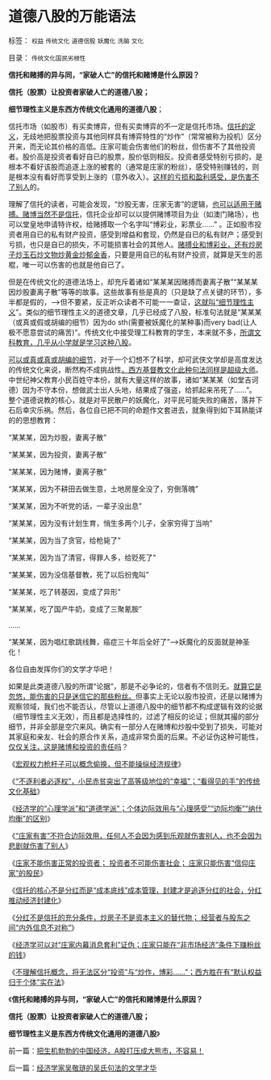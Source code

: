 # 道德八股的万能语法

标签： `权益` `传统文化` `道德信股` `妖魔化` `洗脑` `文化` 

目录： `传统文化国民劣根性`

**信托和赌搏的异与同，“家破人亡”的信托和赌博是什么原因？**

**信托（股票）让投资者家破人亡的道德八股；**

**细节理性主义是东西方传统文化通用的道德八股**；

信托市场（如股市）有买卖博弈，但有买卖博弈的不一定是信托市场。[信托的定义](../../../2012/11/15/股份公司的投资价值和资本并购的获利原理.md)，无歧地把股票投资与其他同样具有博弈特性的“炒作”（常常被称为投机）区分开来，而无论其价格的高低。庄家可能会伤害他们的粉丝，但伤害不了其他投资者。股价高是投资者看好自已的股票，股价低则相反。投资者感受特别亏损的，是根本不看好该股而追逐上涨的被套的（通常是庄家的粉丝），感受特别赚钱的，则是根本没有看好而享受到上涨的（意外收入）。[这样的亏损和盈利感受，是伤害不了别人](../../../2011/3/7/“零和”，亏损和投机.md)的。

理解了信托的读者，可能会发现，“炒股无害，庄家无害”的逻辑，[也可以适用于赌搏。赌博当然不是信托](../../../2012/1/10/民间理财资本流动（储蓄资金&lt;&gt;股市投资&lt;&gt;实体经济投资）.md)，信托企业却可以以提供赌博项目为业（如澳门赌场），也可以堂皇地申请特许权，给赌搏取一个名字叫“博彩业，彩票业……”
。正如股市投资者用自已的私有财产投资，感受到增益和套现，仍然是自已的私有财产；感受到亏损，也只是自已的损失，不可能损害社会的其他人。[赌搏业和博彩业，还有炒房子炒玉石炒文物炒黄金炒郁金香](../../../2012/11/12/中世纪的理财观念，对荷兰“郁金香投机”的妖魔化.md)，只要是用自已的私有财产投资，就算是天生的恶棍，唯一可以伤害的也就是他自已了。

但是在传统文化的道德法场上，却充斥着诸如“某某某因赌搏而妻离子散”“某某某因炒股妻离子散”等等的故事。这些故事有些是真的（只是缺了点关键的环节），多半都是假的，——>但不要紧，反正听众读者不可能一一查证，[这就叫“细节理性主义](../../../2012/8/23/大学无书！拒绝细节理性主义！.md)”。类似的细节理性主义的道德文章，几乎已经成了八股，标准句法就是“某某某（或真或假或胡编的细节）因为do
sth(需要被妖魔化的某种事)而very
bad(让人极不愿意尝试的痛苦)”。传统文化中接受理工科教育的学生，本来就不多，[所谓文科教育，几乎从小学就是学习这种八股](../../../2012/8/23/细节理性主义的自导自演.md)。

[可以或真或真或胡编的细节](../../../2012/7/12/食品安全的竭斯底酝酿着民粹冲击波.md)，对于一个幻想不了科学，却可武侠文学却是高度发达的传统文化来说，断然构不成挑战性[。西方基督教文化此种句法同样是超级大师](../../../2012/5/30/警惕基督教等信仰好心办坏事；.md)。中世纪神父教育小民百姓守本份，就有大量这样的故事，诸如“某某某（如堂吉诃德）因为不守本份，想做武士出人头地，结果成了强盗，给抓起来吊死了……”。整个道德说教的核心，就是对平民散户的妖魔化，对平民可能失败的痛苦，落井下石后幸灾乐祸。然后，各位自已把不同的命题作文套进去，就象得到如下耳熟能详的的思想教育：



“某某某，因为炒股，妻离子散”

“某某某，因为投资，妻离子散”

“某某某，因为赌博，妻离子散”

“某某某，因为不耕田去做生意，土地房屋全没了，穷倒落魄”

“某某某，因为不听党的话，一辈子没出息”

“某某某，因为没有计划生育，悄生多两个儿子，全家穷得丁当响”

“某某某，因为当了贪官，给枪毙了”

“某某某，因为当了清官，得罪人多，给贬死了”

“某某某，因为没信基督教，死了以后扮鬼叫”

“某某某，吃了转基因，变成了异形”

“某某某，吃了国产牛奶，变成了三聚氰胺”

……

“某某某，因为唱红歌跳线舞，癌症三十年后全好了”——>妖魔化的反面就是神圣化！

各位自由发挥你们的文学才华吧！

如果是此类道德八股的所谓“论据”，那是不必争论的，信者有不信则无。[就算它是忽悠，能伤害的只是迷信它的那些粉丝。](../../../2010/10/10/个人主义心证允许创造性体验：意淫合法！.md)但事实上无论以股市投资，还是以赌博为观察领域，我们也不能否认，尽管以上道德八股中的细节都不构成逻辑有效的论据（细节理性主义无效），而且都是选择性的，过滤了相反的论证；但就其撮的部分细节，并非全部是空穴来风。确实有一部分人在赌博和炒股中受到了损失，可能对其家庭和亲友、社会的原合作关系，造成非常负面的后果。不必证伪这种可能性，[仅仅关注，这是赌博和投资的责任吗](../../../2010/1/28/投机如何才能危害社会？.md)？

《[宏观权力枪杆子可以概念偷换，但不能操纵经济规律](../../../2012/11/21/宏观权力可以概念偷换，但不能操纵经济规律.md)》

《[“不逐利者必逐权”，小民赤贫突出了高等级地位的“幸福”；“看得见的手”的传统文化基础](../../../2012/11/22/“看得见的手”的传统文化基础.md)》

《[经济学的“心理学派”和“道德学派”；个体边际效用与“心理感受”“边际均衡”“纳什均衡”的区别](../../../2012/11/22/经济学的“心理学派”和“道德学派”.md)》

《[“庄家有害”不符合边际效用，任何人不会因为感到乐观就伤害别人，也不会因为悲剧就伤害了别人](../../../2012/11/22/“看得见的手”的理由“看不见”，“庄家有害”不科学；.md)》

《[庄家不能伤害正常的投资者； 投资者不可能伤害社会；
庄家只能伤害“信仰庄家”的股民](../../../2012/11/23/庄家不能伤害正常的投资者；&nbsp;投机不可能伤害社会；.md)》

《[信托的核心不是分红而是“成本底线”成本管理，封建才是追逐分红的社会，分红推动经济封建化](../../../2012/11/23/封建才是追逐分红的社会，分红推动经济封建化；.md)》

《[分红不是信托的充分条件，炒房子不是资本主义的替代物；
经营者与股东之间“内外信息不对称”](../../../2012/11/23/分红不能取代信托，炒房不能替代资本主义.md)》

《[经济学可以对“庄家内幕消息套利”证伪；庄家只能在“非市场经济”条件下赚粉丝的钱](../../../2012/11/24/经济学可以证伪庄家阴谋论.md)》

《[不理解信托概念，将无法区分“投资”与“炒作，博彩……”；西方胜在有“默认权益归于个体”实在法](../../../2012/11/24/把生机勃勃的中国经济，A股打压成大熊市，不容易！.md)》

《**信托和赌搏的异与同，“家破人亡”的信托和赌博是什么原因？**

**信托（股票）让投资者家破人亡的道德八股；**

**细节理性主义是东西方传统文化通用的道德八股**》



前一篇：[把生机勃勃的中国经济，A股打压成大熊市，不容易！](../../../2012/11/24/把生机勃勃的中国经济，A股打压成大熊市，不容易！.md)

后一篇：[经济学家吴敬琏的吴氏句法的文学才华](../../../2012/11/24/经济学家吴敬琏的吴氏句法的文学才华.md)